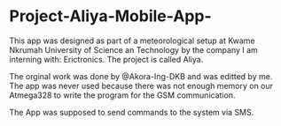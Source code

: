 # Project-Aliya-Mobile-App-

This app was designed as part of a meteorological setup at Kwame Nkrumah University of Science an Technology by the company I am interning with: Erictronics.
The project is called Aliya.

The orginal work was done by @Akora-Ing-DKB and was editted by me.
The app was never used because there was not enough memory on our Atmega328 to write the program for the GSM communication.

The App was supposed to send commands to the system via SMS.
